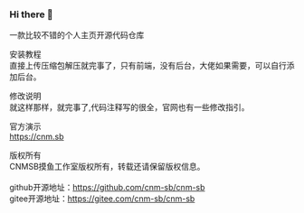 ### Hi there 👋

<!--
**cnm-sb/cnm-sb** is a ✨ _special_ ✨ repository because its `README.md` (this file) appears on your GitHub profile.

Here are some ideas to get you started:

- 🔭 I’m currently working on ...
- 🌱 I’m currently learning ...
- 👯 I’m looking to collaborate on ...
- 🤔 I’m looking for help with ...
- 💬 Ask me about ...
- 📫 How to reach me: ...
- 😄 Pronouns: ...
- ⚡ Fun fact: ...
-->

一款比较不错的个人主页开源代码仓库<br>


安装教程<br>
直接上传压缩包解压就完事了，只有前端，没有后台，大佬如果需要，可以自行添加后台。

修改说明<br>
就这样那样，就完事了,代码注释写的很全，官网也有一些修改指引。

官方演示<br>
https://cnm.sb

版权所有<br>
CNMSB摸鱼工作室版权所有，转载还请保留版权信息。<br><br>
github开源地址：https://github.com/cnm-sb/cnm-sb<br>
gitee开源地址：https://gitee.com/cnm-sb/cnm-sb
